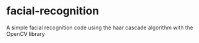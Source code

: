 # facial-recognition
A simple facial recognition code using the haar cascade algorithm with the OpenCV library
